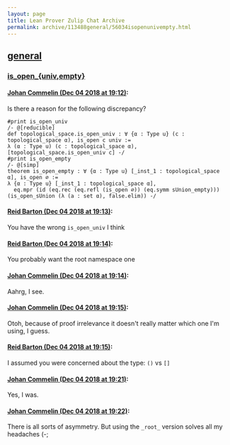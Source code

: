 ```yaml
---
layout: page
title: Lean Prover Zulip Chat Archive 
permalink: archive/113488general/56034isopenunivempty.html
---
```


## [general](index.html)
### [is_open_{univ,empty}](56034isopenunivempty.html)

#### [Johan Commelin (Dec 04 2018 at 19:12)](https://leanprover.zulipchat.com/#narrow/stream/113488-general/topic/is_open_%7Buniv%2Cempty%7D/near/150866118):
Is there a reason for the following discrepancy?
```lean
#print is_open_univ
/- @[reducible]
def topological_space.is_open_univ : ∀ {α : Type u} (c : topological_space α), is_open c univ :=
λ (α : Type u) (c : topological_space α), [topological_space.is_open_univ c] -/
#print is_open_empty
/- @[simp]
theorem is_open_empty : ∀ {α : Type u} [_inst_1 : topological_space α], is_open ∅ :=
λ {α : Type u} [_inst_1 : topological_space α],
  eq.mpr (id (eq.rec (eq.refl (is_open ∅)) (eq.symm sUnion_empty))) (is_open_sUnion (λ (a : set α), false.elim)) -/
```

#### [Reid Barton (Dec 04 2018 at 19:13)](https://leanprover.zulipchat.com/#narrow/stream/113488-general/topic/is_open_%7Buniv%2Cempty%7D/near/150866186):
You have the wrong `is_open_univ` I think

#### [Reid Barton (Dec 04 2018 at 19:14)](https://leanprover.zulipchat.com/#narrow/stream/113488-general/topic/is_open_%7Buniv%2Cempty%7D/near/150866213):
You probably want the root namespace one

#### [Johan Commelin (Dec 04 2018 at 19:14)](https://leanprover.zulipchat.com/#narrow/stream/113488-general/topic/is_open_%7Buniv%2Cempty%7D/near/150866296):
Aahrg, I see.

#### [Johan Commelin (Dec 04 2018 at 19:15)](https://leanprover.zulipchat.com/#narrow/stream/113488-general/topic/is_open_%7Buniv%2Cempty%7D/near/150866331):
Otoh, because of proof irrelevance it doesn't really matter which one I'm using, I guess.

#### [Reid Barton (Dec 04 2018 at 19:15)](https://leanprover.zulipchat.com/#narrow/stream/113488-general/topic/is_open_%7Buniv%2Cempty%7D/near/150866363):
I assumed you were concerned about the type: `()` vs `[]`

#### [Johan Commelin (Dec 04 2018 at 19:21)](https://leanprover.zulipchat.com/#narrow/stream/113488-general/topic/is_open_%7Buniv%2Cempty%7D/near/150866808):
Yes, I was.

#### [Johan Commelin (Dec 04 2018 at 19:22)](https://leanprover.zulipchat.com/#narrow/stream/113488-general/topic/is_open_%7Buniv%2Cempty%7D/near/150866893):
There is all sorts of asymmetry. But using the `_root_` version solves all my headaches (-;

